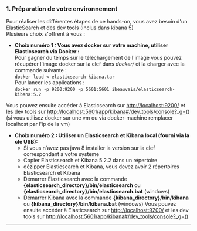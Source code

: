 ### 1. Préparation de votre environnement
Pour réaliser les différentes étapes de ce hands-on, vous avez besoin d'un ElasticSearch et des dev tools (inclus dans kibana 5)  
 Plusieurs choix s'offrent à vous :  
* __Choix numéro 1 : Vous avez docker sur votre machine, utiliser Elasticsearch via Docker :__  
  Pour gagner du temps sur le téléchargement de l'image vous pouvez récupérer l'image docker sur la clef dans *docker/* et la charger avec la commande suivante :  
  `docker load < elasticsearch-kibana.tar`   
  Pour lancer les applications :  
`docker run -p 9200:9200 -p 5601:5601 ibeauvais/elasticsearch-kibana:5.2`  

Vous pouvez ensuite accéder à Elasticsearch sur [http://localhost:9200/](http://localhost:9200/) et
les dev tools sur [http://localhost:5601/app/kibana#/dev_tools/console?_g=()](http://localhost:5601/app/kibana#/dev_tools/console?_g=())  
(si vous utilisez docker sur une vm ou via docker-machine remplacer localhost par l'ip de la vm)
    
* __Choix numéro 2 :  Utiliser un Elasticsearch et Kibana local (fourni via la cle USB):__
    - Si vous n'avez pas java 8 installer la version sur la clef correspondant à votre système  
    - Copier Elasticsearch et Kibana 5.2.2 dans un répertoire 
    - dézipper Elasticsearch et Kibana, vous devez avoir 2 répertoires Elasticsearch et Kibana
    - Démarrer Elasticsearch avec la commande __{elasticsearch_directory}/bin/elasticsearch__ ou __{elasticsearch_directory}/bin/elasticsearch.bat__ (windows)
    - Démarrer Kibana avec la commande __{kibana_directory}/bin/kibana__ ou __{kibana_directory}/bin/kibana.bat__ (windows)
Vous pouvez ensuite accéder à Elasticsearch sur [http://localhost:9200/](http://localhost:9200/) et
les dev tools sur [http://localhost:5601/app/kibana#/dev_tools/console?_g=()](http://localhost:5601/app/kibana#/dev_tools/console?_g=())       
    
 ---